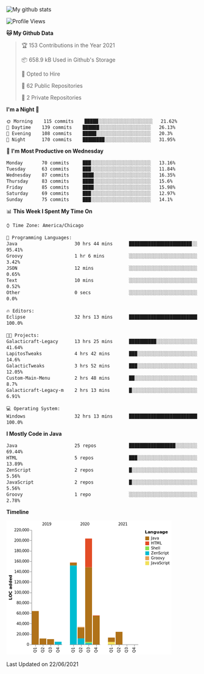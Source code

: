 ![My github stats](https://github-readme-stats.vercel.app/api?username=romvoid95&theme=gruvbox&include_all_commits=true&show_icons=true")

<!--START_SECTION:waka-->
![Profile Views](http://img.shields.io/badge/Profile%20Views-0-blue)

**🐱 My Github Data** 

> 🏆 153 Contributions in the Year 2021
 > 
> 📦 658.9 kB Used in Github's Storage 
 > 
> 💼 Opted to Hire
 > 
> 📜 62 Public Repositories 
 > 
> 🔑 2 Private Repositories  
 > 
**I'm a Night 🦉** 

```text
🌞 Morning    115 commits    █████░░░░░░░░░░░░░░░░░░░░   21.62% 
🌆 Daytime    139 commits    ██████░░░░░░░░░░░░░░░░░░░   26.13% 
🌃 Evening    108 commits    █████░░░░░░░░░░░░░░░░░░░░   20.3% 
🌙 Night      170 commits    ████████░░░░░░░░░░░░░░░░░   31.95%

```
📅 **I'm Most Productive on Wednesday** 

```text
Monday       70 commits     ███░░░░░░░░░░░░░░░░░░░░░░   13.16% 
Tuesday      63 commits     ███░░░░░░░░░░░░░░░░░░░░░░   11.84% 
Wednesday    87 commits     ████░░░░░░░░░░░░░░░░░░░░░   16.35% 
Thursday     83 commits     ████░░░░░░░░░░░░░░░░░░░░░   15.6% 
Friday       85 commits     ████░░░░░░░░░░░░░░░░░░░░░   15.98% 
Saturday     69 commits     ███░░░░░░░░░░░░░░░░░░░░░░   12.97% 
Sunday       75 commits     ███░░░░░░░░░░░░░░░░░░░░░░   14.1%

```


📊 **This Week I Spent My Time On** 

```text
⌚︎ Time Zone: America/Chicago

💬 Programming Languages: 
Java                     30 hrs 44 mins      ███████████████████████░░   95.41% 
Groovy                   1 hr 6 mins         ░░░░░░░░░░░░░░░░░░░░░░░░░   3.42% 
JSON                     12 mins             ░░░░░░░░░░░░░░░░░░░░░░░░░   0.65% 
Text                     10 mins             ░░░░░░░░░░░░░░░░░░░░░░░░░   0.52% 
Other                    0 secs              ░░░░░░░░░░░░░░░░░░░░░░░░░   0.0%

🔥 Editors: 
Eclipse                  32 hrs 13 mins      █████████████████████████   100.0%

🐱‍💻 Projects: 
Galacticraft-Legacy      13 hrs 25 mins      ██████████░░░░░░░░░░░░░░░   41.64% 
LapitosTweaks            4 hrs 42 mins       ███░░░░░░░░░░░░░░░░░░░░░░   14.6% 
GalacticTweaks           3 hrs 52 mins       ███░░░░░░░░░░░░░░░░░░░░░░   12.05% 
Custom-Main-Menu         2 hrs 48 mins       ██░░░░░░░░░░░░░░░░░░░░░░░   8.7% 
Galacticraft-Legacy-m    2 hrs 13 mins       █░░░░░░░░░░░░░░░░░░░░░░░░   6.91%

💻 Operating System: 
Windows                  32 hrs 13 mins      █████████████████████████   100.0%

```

**I Mostly Code in Java** 

```text
Java                     25 repos            █████████████████░░░░░░░░   69.44% 
HTML                     5 repos             ███░░░░░░░░░░░░░░░░░░░░░░   13.89% 
ZenScript                2 repos             █░░░░░░░░░░░░░░░░░░░░░░░░   5.56% 
JavaScript               2 repos             █░░░░░░░░░░░░░░░░░░░░░░░░   5.56% 
Groovy                   1 repo              ░░░░░░░░░░░░░░░░░░░░░░░░░   2.78%

```


**Timeline**

![Chart not found](https://raw.githubusercontent.com/ROMVoid95/ROMVoid95/master/charts/bar_graph.png) 


 Last Updated on 22/06/2021
<!--END_SECTION:waka-->
